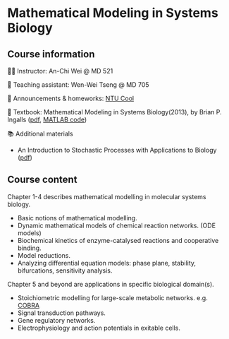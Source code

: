 # Mathematical Modeling in Systems Biology

## Course information

👩‍🏫 Instructor: An-Chi Wei @ MD 521

🦜 Teaching assistant: Wen-Wei Tseng @ MD 705

📝 Announcements & homeworks: [NTU Cool](https://cool.ntu.edu.tw/)

📗 Textbook: Mathematical Modeling in Systems Biology(2013), by Brian P. Ingalls ([pdf](https://www.math.uwaterloo.ca/~bingalls/MMSB/MMSB_w_solutions.pdf), [MATLAB code](https://www.math.uwaterloo.ca/~bingalls/MMSB/MMSB_code.xhtml))

📚 Additional materials
- An Introduction to Stochastic Processes with Applications to Biology ([pdf](http://sistemas.fciencias.unam.mx/~silo/Cursos/coronavirus/Allen.pdf))

## Course content

Chapter 1-4 describes mathematical modelling in molecular systems biology.

- Basic notions of mathematical modelling.
- Dynamic mathematical models of chemical reaction networks. (ODE models)
- Biochemical kinetics of enzyme-catalysed reactions and cooperative binding. 
- Model reductions.
- Analyzing differential equation models: phase plane, stability, bifurcations, sensitivity analysis.

Chapter 5 and beyond are applications in specific biological domain(s).

- Stoichiometric modelling for large-scale metabolic networks. e.g. [COBRA](https://opencobra.github.io/cobrapy/)
- Signal transduction pathways.
- Gene regulatory networks.
- Electrophysiology and action potentials in exitable cells.